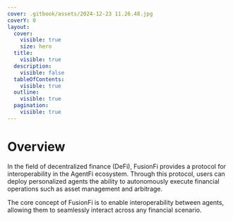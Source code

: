 ```yaml
---
cover: .gitbook/assets/2024-12-23 11.26.48.jpg
coverY: 0
layout:
  cover:
    visible: true
    size: hero
  title:
    visible: true
  description:
    visible: false
  tableOfContents:
    visible: true
  outline:
    visible: true
  pagination:
    visible: true
---
```


# Overview

In the field of decentralized finance (DeFi), FusionFi provides a protocol for interoperability in the AgentFi ecosystem. Through this protocol, users can deploy personalized agents the ability to autonomously execute financial operations such as asset management and arbitrage.

The core concept of FusionFi is to enable interoperability between agents, allowing them to seamlessly interact across any financial scenario.
